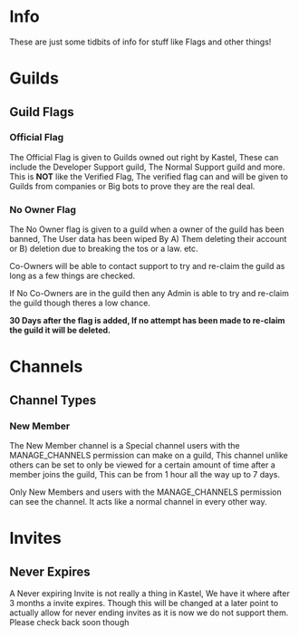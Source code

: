 # **Info**

These are just some tidbits of info for stuff like Flags and other things!

# **Guilds**

## **Guild Flags**

### **Official Flag**

The Official Flag is given to Guilds owned out right by Kastel, These can include the Developer Support guild, The Normal Support guild and more. This is **NOT** like the Verified Flag, The verified flag can and will be given to Guilds from companies or Big bots to prove they are the real deal.

### **No Owner Flag**

The No Owner flag is given to a guild when a owner of the guild has been banned, The User data has been wiped By A) Them deleting their account or B) deletion due to breaking the tos or a law. etc.

Co-Owners will be able to contact support to try and re-claim the guild as long as a few things are checked.

If No Co-Owners are in the guild then any Admin is able to try and re-claim the guild though theres a low chance.

**30 Days after the flag is added, If no attempt has been made to re-claim the guild it will be deleted.**

# **Channels**

## **Channel Types**

### **New Member**

The New Member channel is a Special channel users with the MANAGE_CHANNELS permission can make on a guild, This channel unlike others can be set to only be viewed for a certain amount of time after a member joins the guild, This can be from 1 hour all the way up to 7 days.

Only New Members and users with the MANAGE_CHANNELS permission can see the channel. It acts like a normal channel in every other way.

# **Invites**

## **Never Expires**

A Never expiring Invite is not really a thing in Kastel, We have it where after 3 months a invite expires. Though this will be changed at a later point to actually allow for never ending invites as it is now we do not support them. Please check back soon though
